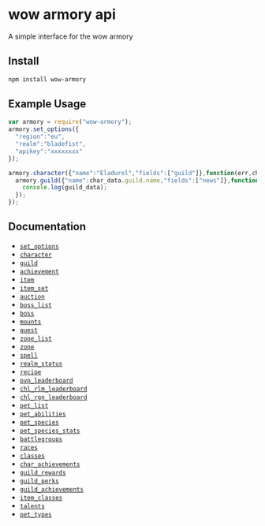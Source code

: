 # wow armory api

A simple interface for the wow armory

## Install
```bash
npm install wow-armory
```

## Example Usage
```js
var armory = require("wow-armory");
armory.set_options({
  "region":"eu",
  "realm":"bladefist",
  "apikey":"xxxxxxxx"
});

armory.character({"name":"Eladurel","fields":["guild"]},function(err,char_data){
  armory.guild({"name":char_data.guild.name,"fields":["news"]},function(err,guild_data){
    console.log(guild_data);
  });
});

```

## Documentation

* [`set_options`](DOCS.md#set_options)
* [`character`](DOCS.md#character)
* [`guild`](DOCS.md#guild)
* [`achievement`](DOCS.md#achievement)
* [`item`](DOCS.md#item)
* [`item_set`](DOCS.md#item_set)
* [`auction`](DOCS.md#auction)
* [`boss_list`](DOCS.md#boss_list)
* [`boss`](DOCS.md#boss)
* [`mounts`](DOCS.md#mounts)
* [`quest`](DOCS.md#quest)
* [`zone_list`](DOCS.md#zone_list)
* [`zone`](DOCS.md#zone)
* [`spell`](DOCS.md#spell)
* [`realm_status`](DOCS.md#realm_status)
* [`recipe`](DOCS.md#recipe)
* [`pvp_leaderboard`](DOCS.md#pvp_leaderboard)
* [`chl_rlm_leaderboard`](DOCS.md#chl_rlm_leaderboard)
* [`chl_rgn_leaderboard`](DOCS.md#chl_rgn_leaderboard)
* [`pet_list`](DOCS.md#pet_list)
* [`pet_abilities`](DOCS.md#pet_abilities)
* [`pet_species`](DOCS.md#pet_species)
* [`pet_species_stats`](DOCS.md#pet_species_stats)
* [`battlegroups`](DOCS.md#battlegroups)
* [`races`](DOCS.md#races)
* [`classes`](DOCS.md#classes)
* [`char_achievements`](DOCS.md#char_achievements)
* [`guild_rewards`](DOCS.md#guild_rewards)
* [`guild_perks`](DOCS.md#guild_perks)
* [`guild_achievements`](DOCS.md#guild_achievements)
* [`item_classes`](DOCS.md#item_classes)
* [`talents`](DOCS.md#talents)
* [`pet_types`](DOCS.md#pet_types)
